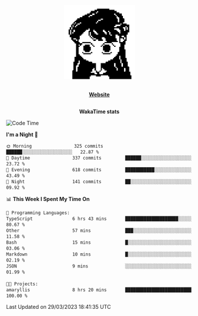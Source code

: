 ##

<p align="center">
  <img src="./person.gif" />
</p>

##

<div align="center">
  <p>
    <strong>
    <a href='https://domm.me'>Website</a>
    </strong>
  </p>
</div>

##

<div align="center">
  <p>
    <strong>
    WakaTime stats
    </strong>
  </p>
</div>

<!--START_SECTION:waka-->
![Code Time](http://img.shields.io/badge/Code%20Time-67%20hrs%2033%20mins-blue)

**I'm a Night 🦉** 

```text
🌞 Morning                325 commits         ██████░░░░░░░░░░░░░░░░░░░   22.87 % 
🌆 Daytime                337 commits         ██████░░░░░░░░░░░░░░░░░░░   23.72 % 
🌃 Evening                618 commits         ███████████░░░░░░░░░░░░░░   43.49 % 
🌙 Night                  141 commits         ██░░░░░░░░░░░░░░░░░░░░░░░   09.92 % 
```


📊 **This Week I Spent My Time On** 

```text
💬 Programming Languages: 
TypeScript               6 hrs 43 mins       ████████████████████░░░░░   80.67 % 
Other                    57 mins             ███░░░░░░░░░░░░░░░░░░░░░░   11.58 % 
Bash                     15 mins             █░░░░░░░░░░░░░░░░░░░░░░░░   03.06 % 
Markdown                 10 mins             █░░░░░░░░░░░░░░░░░░░░░░░░   02.19 % 
JSON                     9 mins              ░░░░░░░░░░░░░░░░░░░░░░░░░   01.99 % 

🐱‍💻 Projects: 
amaryllis                8 hrs 20 mins       █████████████████████████   100.00 % 
```


 Last Updated on 29/03/2023 18:41:35 UTC
<!--END_SECTION:waka-->

